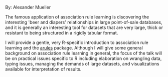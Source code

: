 By: Alexander Mueller

The famous application of association rule learning is discovering the interesting 'beer and diapers' relationships in large point-of-sale databases, and it is generally an interesting tool for datasets that are very large, thick or resistant to being structured in a rigidly tabular format.

I will provide a gentle, very R-specific introduction to association rule learning and the [arules](https://cloud.r-project.org/package=arules) package. Although I will give some general background on association rule learning in general, the focus of the talk will be on practical issues specific to R including elaboration on wrangling data, typing issues, managing the demands of large datasets, and visualizations available for interpretation of results.
